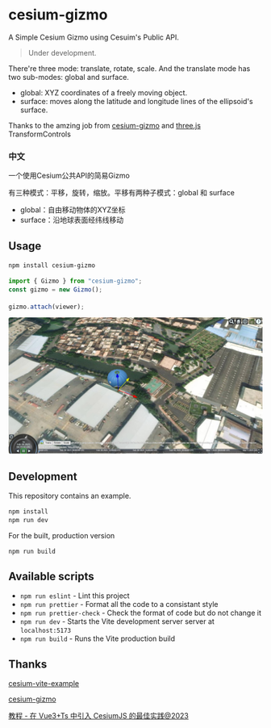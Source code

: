 # cesium-gizmo

A Simple Cesium Gizmo using Cesuim's Public API.

> Under development.

There're three mode: translate, rotate, scale. And the translate mode has two sub-modes: global and surface.

- global: XYZ coordinates of a freely moving object.
- surface: moves along the latitude and longitude lines of the ellipsoid's surface.

Thanks to the amzing job from [cesium-gizmo](https://www.github.com/zhwy/cesium-gizmo) and [three.js](https://github.com/mrdoob/three.js) TransformControls

### 中文

一个使用Cesium公共API的简易Gizmo

有三种模式：平移，旋转，缩放。平移有两种子模式：global 和 surface

- global：自由移动物体的XYZ坐标
- surface：沿地球表面经纬线移动

## Usage

```sh
npm install cesium-gizmo
```

```javascript
import { Gizmo } from "cesium-gizmo";
const gizmo = new Gizmo();

gizmo.attach(viewer);
```

![Translate Gizmo](assets/translate.jpg)

## Development

This repository contains an example.

```sh
npm install
npm run dev
```

For the built, production version

```sh
npm run build
```

## Available scripts

- `npm run eslint` - Lint this project
- `npm run prettier` - Format all the code to a consistant style
- `npm run prettier-check` - Check the format of code but do not change it
- `npm run dev` - Starts the Vite development server server at `localhost:5173`
- `npm run build` - Runs the Vite production build

## Thanks

[cesium-vite-example](https://github.com/CesiumGS/cesium-vite-example)

[cesium-gizmo](https://www.github.com/zhwy/cesium-gizmo)

[教程 - 在 Vue3+Ts 中引入 CesiumJS 的最佳实践@2023](https://juejin.cn/post/7219674355491340348)
